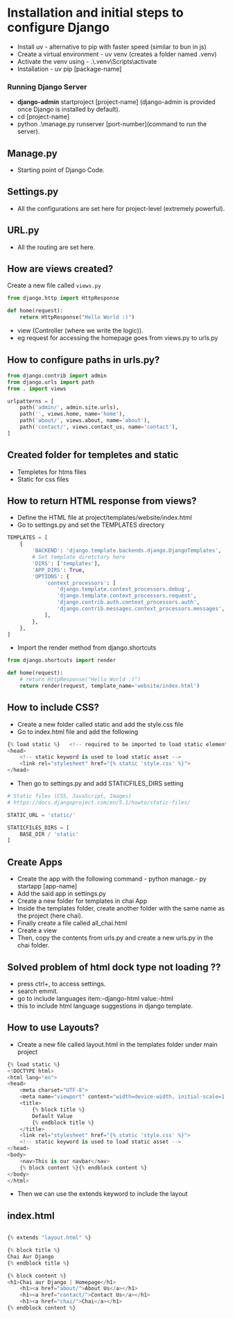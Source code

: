# Installation and initial steps to configure Django
- Install uv - alternative to pip with faster speed (similar to bun in js)
- Create a virtual environment - uv venv (creates a folder named .venv)
- Activate the venv using - .\\.venv\Scripts\activate
- Installation - uv pip [package-name]

### Running Django Server
- **django-admin** startproject [project-name] (django-admin is provided once Django is installed by default).
- cd [project-name]
- python .\manage.py runserver [port-number](command to run the server).

## Manage.py
- Starting point of Django Code.

## Settings.py
- All the configurations are set here for project-level (extremely powerful).

## URL.py
- All the routing are set here.

## How are views created?

Create a new file called `views.py`

```python
from django.http import HttpResponse

def home(request):
    return HttpResponse("Hello World :)")
```

- view (Controller (where we write the logic)).
- eg request for accessing the homepage goes from views.py to urls.py


## How to configure paths in urls.py?
```python
from django.contrib import admin
from django.urls import path
from . import views

urlpatterns = [
    path('admin/', admin.site.urls),
    path('', views.home, name='home'),
    path('about/', views.about, name='about'),
    path('contact/', views.contact_us, name='contact'),
]
```

## Created folder for templetes and static

- Templetes for htms files
- Static for css files

## How to return HTML response from views?
- Define the HTML file at project/templates/website/index.html
- Go to settings.py and set the TEMPLATES directory
```python
TEMPLATES = [
    {
        'BACKEND': 'django.template.backends.django.DjangoTemplates',
        # Set template diretctory here
        'DIRS': ['templates'],
        'APP_DIRS': True,
        'OPTIONS': {
            'context_processors': [
                'django.template.context_processors.debug',
                'django.template.context_processors.request',
                'django.contrib.auth.context_processors.auth',
                'django.contrib.messages.context_processors.messages',
            ],
        },
    },
]
```

- Import the render method from django.shortcuts
```python
from django.shortcuts import render

def home(request):
    # return HttpResponse("Hello World :)")
    return render(request, template_name='website/index.html')
```
## How to include CSS?
- Create a new folder called static and add the style.css file
- Go to index.html file and add the following
```python
{% load static %}   <!-- required to be imported to load static elements -->
<head>
    <!-- static keyword is used to load static asset -->
    <link rel="stylesheet" href="{% static 'style.css' %}">
</head>
```
- Then go to settings.py and add STATICFILES_DIRS setting
```python
# Static files (CSS, JavaScript, Images)
# https://docs.djangoproject.com/en/5.1/howto/static-files/

STATIC_URL = 'static/'

STATICFILES_DIRS = [
    BASE_DIR / 'static'
]
```
## Create Apps

- Create the app with the following command - python manage.- py startapp [app-name]
- Add the said app in settings.py
- Create a new folder for templates in chai App
- Inside the templates folder, create another folder with the same name as the project (here chai).
- Finally create a file called all_chai.html
- Create a view
- Then, copy the contents from urls.py and create a new urls.py in the chai folder.

## Solved problem of html dock type not loading ??
- press ctrl+, to access settings.
- search emmit.
- go to include languages item:-django-html  value:-html
- this to include html language suggestions in django template.

## How to use Layouts?
- Create a new file called layout.html in the templates folder under main project

```python
{% load static %}
<!DOCTYPE html>
<html lang="en">
<head>
    <meta charset="UTF-8">
    <meta name="viewport" content="width=device-width, initial-scale=1.0">
    <title>
        {% block title %}
        Default Value
        {% endblock title %}
    </title>
    <link rel="stylesheet" href="{% static 'style.css' %}">
    <!-- static keyword is used to load static asset -->
</head>
<body>
    <nav>This is our navbar</nav>
    {% block content %}{% endblock content %}
</body>
</html>
```
- Then we can use the extends keyword to include the layout

## index.html
```python

{% extends "layout.html" %}

{% block title %}
Chai Aur Django
{% endblock title %}

{% block content %}
<h1>Chai aur Django | Homepage</h1>
    <h1><a href="about/">About Us</a></h1>
    <h1><a href="contact/">Contact Us</a></h1>
    <h1><a href="chai/">Chai</a></h1>
{% endblock content %}
```






